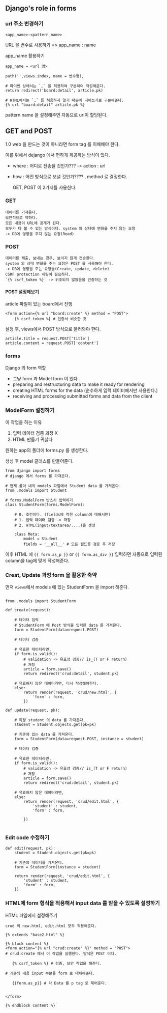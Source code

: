 ## Django's role in forms

### url 주소 변경하기

`<app_name>:<pattern_name>`

URL 을 변수로 사용하기 => app_name : name

app_name 활용하기

```
app_name = <url 명>

path('',views.index, name = 변수명),

# 파이썬 상에서는 `,` 을 허용하여 구분하여 작성해준다.
return redirect('board:detail', article.pk)

# HTML에서는 `,` 를 허용하지 않기 때문에 띄어쓰기로 구분해준다.
{% url "board:detail" article.pk %}
```

pattern name 을 설정해주면 자동으로 url이 할당된다.


## GET and POST

1.0 web 을 만드는 것이 아니라면 form tag 를 이해해야 한다.

이를 위해서 dejango 에서 편하게 제공하는 방식이 있다.

- where : 어디로 전송될 것인가??? -> action : url

- how : 어떤 방식으로 보낼 것인가???? , method 로 결정한다.  
  
    GET, POST 이 2가지를 사용한다.

### GET
     
    데이터를 가져온다. 
    보안적으로 약하다. 
    모든 내용이 URL에 공개가 된다. 
    모두가 다 볼 수 있는 방식이다. system 의 상태에 변화를 주지 않는 요청
    -> DB에 영향을 주지 않는 요청(Read)


### POST 
    
    데이터를 제출, 보내는 경우, 보이지 않게 전송한다. 
    system 의 상태 변화를 주는 요청은 POST 를 사용해야 한다.
    -> DB에 영향을 주는 요청들(Create, update, delete)
    CSRF protection 세팅이 필요하다.
    `{% csrf_token %}` -> 위조되지 않았음을 인증하는 것


#### POST 설정해보기

article 파일이 있는 board에서 진행

```
<form action={% url "board:create" %} method = "POST">
    {% csrf_token %} # 인증서 비슷한 것
```

설정 후, views에서 POST 방식으로 불러와야 한다.

```
article.title = request.POST['title']
article.content = request.POST['content']
```

### forms

Django 의 form 역할

- 그냥 form 과 Model form 이 있다.
- preparing and restructuring data to make it ready for rendering
- creating HTML forms for the data (순수하게 입력 데이터에서만 사용한다.)
- receiving and processing submitted forms and data from the client


### ModelForm 설정하기

이 작업을 하는 이유

1. 입력 데이터 검증 과정 X 
2. HTML 만들기 귀찮다

원하는 app의 폴더에 forms.py 를 생성한다.

생성 후 model 클래스를 만들어준다.


```
from django import forms
# django 에서 forms 를 가져온다.

# 현재 폴더 내의 models 파일에서 Student data 를 가져온다.
from .models import Student

# forms.ModelForm 반스시 입력하기
class StudentForm(forms.ModelForm):

    # 0. 조건이다. (fields에 적힌 column에 대해서만) 
    # 1. 입력 데이터 검증 -> 저장
    # 2. HTML(input/textarea/....)을 생성

    class Meta:
        model = Student
        fields = '__all__' # 모든 필드를 검증 후 저장
```

이후 HTML 에 `{{ form.as_p }}` or `{{ form.as_div }}` 입력하면 자동으로 입력된 column을 tag에 맞게 작성해준다.


### Creat, Update 과정 form 을 활용한 축약


먼저 `views`에서 models 에 있는 StudentForm 을 import 해준다.

```

from .models import StudentForm

def create(request):

    # 데이터 입력
    # StudentForm 에 Post 방식을 입력한 data 를 가져온다.
    form = StudentForm(data=request.POST)
    
    # 데이터 검증 

    # 유효한 데이터라면,
    if form.is_valid():
        # validation -> 유효성 검증// is_(T or F return)
        # 저장
        article = form.save()
        return redirect('crud:detail', student.pk)
    
    # 유효하지 않은 데이터라면, 다시 작성해야한다.
    else:
        return render(request, 'crud/new.html', {
            'form' : form,
        })

def update(request, pk):

    # 특정 student 의 data 를 가져온다.
    student = Student.objects.get(pk=pk)

    # 기존에 있는 data 를 가져온다.
    form = StudentForm(data=request.POST, instance = student)
    
    # 데이터 검증 

    # 유효한 데이터라면,
    if form.is_valid():
        # validation -> 유효성 검증// is_(T or F return)
        # 저장
        article = form.save()
        return redirect('crud:detail', student.pk)
    
    # 유효하지 않은 데이터라면,
    else:
        return render(request, 'crud/edit.html', {
            'student' : student,
            'form' : form,
            
        })
 
```

### Edit code 수정하기

```
def edit(request, pk):
    student = Student.objects.get(pk=pk)

    # 기존의 데이터를 가져온다.
    form = StudentForm(instance = student)

    return render(request, 'crud/edit.html', {
        'student' : student,
        'form' : form,
    })
```

### HTML에 form 형식을 적용해서 input data 를 받을 수 있도록 설정하기

HTML 파일에서 설정해주기

```
crud 의 new.html, edit.html 모두 적용해준다.

{% extends "base2.html" %} 

{% block content %}
<form action="{% url "crud:create" %}" method = "POST">
# crud:create 에서 이 작업을 실행한다. 방식은 POST 이다.

   {% csrf_token %} # 검증, 보안 작업을 해준다.

# 기존의 내용 input 부분을 form 로 대체해준다.

   {{form.as_p}} # 각 Data 를 p tag 로 묶어준다.


</form>

{% endblock content %}
```

